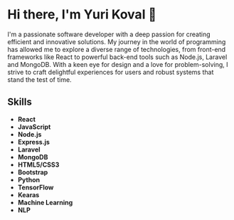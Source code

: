# Hi there, I'm Yuri Koval 👋

I'm a passionate software developer with a deep passion for creating efficient and innovative solutions. My journey in the world of programming has allowed me to explore a diverse range of technologies, from front-end frameworks like React to powerful back-end tools such as Node.js, Laravel and MongoDB. With a keen eye for design and a love for problem-solving, I strive to craft delightful experiences for users and robust systems that stand the test of time.

## Skills
- **React**
- **JavaScript**
- **Node.js**
- **Express.js**
- **Laravel**
- **MongoDB**
- **HTML5/CSS3**
- **Bootstrap**
- **Python**
- **TensorFlow**
- **Kearas**
- **Machine Learning**
- **NLP**
